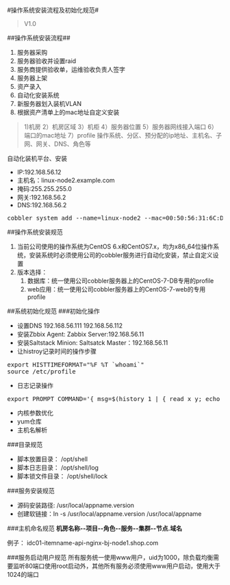 #操作系统安装流程及初始化规范#

>    V1.0

##操作系统安装流程##
1. 服务器采购
2. 服务器验收并设置raid
3. 服务商提供验收单，运维验收负责人签字
4. 服务器上架
5. 资产录入
6. 自动化安装系统
7. 新服务器划入装机VLAN
8. 根据资产清单上的mac地址自定义安装
> 1)机房  2）机房区域  3）机柜  4）服务器位置  5）服务器网线接入端口  6）端口的mac地址 7）profile 操作系统、分区、预分配的ip地址、主机名、子网、网关、DNS、角色等

自动化装机平台、安装

* IP:192.168.56.12
* 主机名：linux-node2.example.com
* 掩码:255.255.255.0
* 网关:192.168.56.2
* DNS:192.168.56.2
<pre>
cobbler system add --name=linux-node2 --mac=00:50:56:31:6C:DF --profile=CentOS-7-x86_64 --ip-address=192.168.56.12 --subnet=255.255.255.0 --gateway=192.168.56.2 --interface=eth0 --static=1 --hostname=linux-node2.example.com --name-servers="192.168.56.2" --kickstart=/var/lib/cobbler/kickstarts/CentOS-7-x86_64.cfg
</pre>

##操作系统安装规范
1. 当前公司使用的操作系统为CentOS 6.x和CentOS7.x，均为x86_64位操作系统，安装系统时必须使用公司的cobbler服务进行自动化安装，禁止自定义设置
2. 版本选择：
	1. 数据库：统一使用公司cobbler服务器上的CentOS-7-DB专用的profile
	2. web应用：统一使用公司cobbler服务器上的CentOS-7-web的专用profile

##系统初始化规范
###初始化操作
* 设置DNS 192.168.56.111 192.168.56.112
* 安装Zbbix Agent: Zabbix Server:192.168.56.11
* 安装Saltstack Minion: Saltsatck Master：192.168.56.11
* 让histroy记录时间的操作步骤
<pre>
export HISTTIMEFORMAT="%F %T `whoami`" 
source /etc/profile
</pre>
* 日志记录操作
<pre>
export PROMPT_COMMAND='{ msg=$(history 1 | { read x y; echo $y; });logger "[euid=$(whoami)]":$(who am i):[`pwd`]"$msg"; }'
</pre>
* 内核参数优化
* yum仓库
* 主机名解析

###目录规范
* 脚本放置目录： /opt/shell
* 脚本日志目录： /opt/shell/log
* 脚本锁文件目录： /opt/shell/lock

###服务安装规范
* 源码安装路径: /usr/local/appname.version
* 创建软链接：ln -s /usr/local/appname.version /usr/local/appname

###主机命名规范
  **机房名称--项目--角色--服务--集群--节点.域名**

例子：
	idc01-itemname-api-nginx-bj-node1.shop.com

###服务启动用户规范
所有服务统一使用www用户，uid为1000，除负载均衡需要监听80端口使用root启动外，其他所有服务必须使用www用户启动，使用大于1024的端口